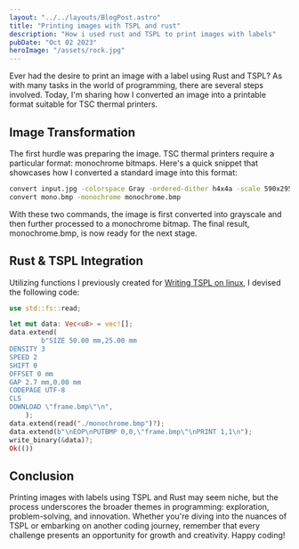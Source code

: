 ```yaml
---
layout: "../../layouts/BlogPost.astro"
title: "Printing images with TSPL and rust"
description: "How i used rust and TSPL to print images with labels"
pubDate: "Oct 02 2023"
heroImage: "/assets/rock.jpg"
---
```


Ever had the desire to print an image with a label using Rust and TSPL? As with many tasks in the world of programming, there are several steps involved. Today, I'm sharing how I converted an image into a printable format suitable for TSC thermal printers.

## Image Transformation

The first hurdle was preparing the image. TSC thermal printers require a particular format: monochrome bitmaps. Here's a quick snippet that showcases how I converted a standard image into this format:

```bash
convert input.jpg -colorspace Gray -ordered-dither h4x4a -scale 590x295 mono.bmp
convert mono.bmp -monochrome monochrome.bmp

```

With these two commands, the image is first converted into grayscale and then further processed to a monochrome bitmap. The final result, monochrome.bmp, is now ready for the next stage.

## Rust & TSPL Integration

Utilizing functions I previously created for [Writing TSPL on linux](/blog/writing-tspl-on-linux), I devised the following code:

```rs
use std::fs::read;

let mut data: Vec<u8> = vec![];
data.extend(
        b"SIZE 50.00 mm,25.00 mm
DENSITY 3
SPEED 2
SHIFT 0
OFFSET 0 mm
GAP 2.7 mm,0.00 mm
CODEPAGE UTF-8
CLS
DOWNLOAD \"frame.bmp\"\n",
    );
data.extend(read("./monochrome.bmp")?);
data.extend(b"\nEOP\nPUTBMP 0,0,\"frame.bmp\"\nPRINT 1,1\n");
write_binary(&data)?;
Ok(())
```

## Conclusion

Printing images with labels using TSPL and Rust may seem niche, but the process underscores the broader themes in programming: exploration, problem-solving, and innovation. Whether you're diving into the nuances of TSPL or embarking on another coding journey, remember that every challenge presents an opportunity for growth and creativity. Happy coding!
